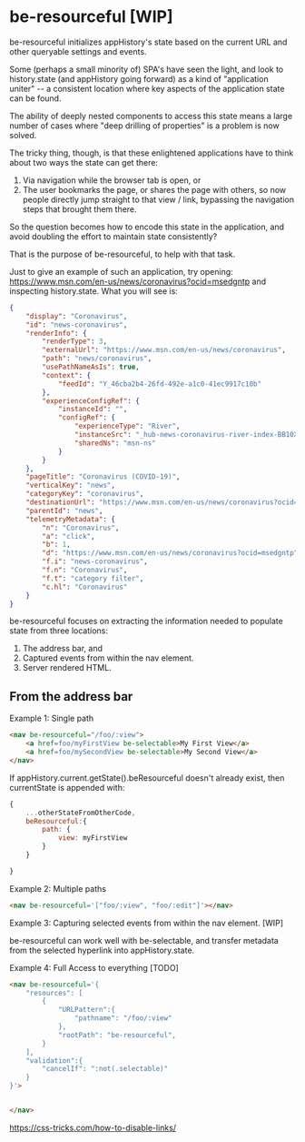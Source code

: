 # be-resourceful [WIP]

be-resourceful initializes appHistory's state based on the current URL and other queryable settings and events.

Some (perhaps a small minority of) SPA's have seen the light, and look to history.state (and appHistory going forward) as a kind of "application uniter" -- a consistent location where key aspects of the application state can be found.  

The ability of deeply nested components to access this state means a large number of cases where "deep drilling of properties" is a problem is now solved.

The tricky thing, though, is that these enlightened applications have to think about two ways the state can get there:

1.  Via navigation while the browser tab is open, or 
2.  The user bookmarks the page, or shares the page with others, so now people directly jump straight to that view / link, bypassing the navigation steps that brought them there.

So the question becomes how to encode this state in the application, and avoid doubling the effort to maintain state consistently?

That is the purpose of be-resourceful, to help with that task.

Just to give an example of such an application, try opening:  https://www.msn.com/en-us/news/coronavirus?ocid=msedgntp and inspecting history.state.  What you will see is:

```JSON
{
    "display": "Coronavirus",
    "id": "news-coronavirus",
    "renderInfo": {
        "renderType": 3,
        "externalUrl": "https://www.msn.com/en-us/news/coronavirus",
        "path": "news/coronavirus",
        "usePathNameAsIs": true,
        "context": {
            "feedId": "Y_46cba2b4-26fd-492e-a1c0-41ec9917c10b"
        },
        "experienceConfigRef": {
            "instanceId": "",
            "configRef": {
                "experienceType": "River",
                "instanceSrc": "_hub-news-coronavirus-river-index-BB10Xdfl",
                "sharedNs": "msn-ns"
            }
        }
    },
    "pageTitle": "Coronavirus (COVID-19)",
    "verticalKey": "news",
    "categoryKey": "coronavirus",
    "destinationUrl": "https://www.msn.com/en-us/news/coronavirus?ocid=msedgntp",
    "parentId": "news",
    "telemetryMetadata": {
        "n": "Coronavirus",
        "a": "click",
        "b": 1,
        "d": "https://www.msn.com/en-us/news/coronavirus?ocid=msedgntp",
        "f.i": "news-coronavirus",
        "f.n": "Coronavirus",
        "f.t": "category filter",
        "c.hl": "Coronavirus"
    }
}
```

be-resourceful focuses on extracting the information needed to populate state from three locations:

1.  The address bar, and 
2.  Captured events from within the nav element.
2.  Server rendered HTML.

## From the address bar

Example 1: Single path

```html
<nav be-resourceful="/foo/:view">
    <a href=foo/myFirstView be-selectable>My First View</a>
    <a href=foo/mySecondView be-selectable>My Second View</a>
</nav>
```

If appHistory.current.getState().beResourceful doesn't already exist, then currentState is appended with:

```JavaScript
{
    ...otherStateFromOtherCode,
    beResourceful:{
        path: {
            view: myFirstView
        }
    }

}
```




Example 2:  Multiple paths

```html
<nav be-resourceful='["foo/:view", "foo/:edit"]'></nav>
```

Example 3:  Capturing selected events from within the nav element. [WIP]

be-resourceful can work well with be-selectable, and transfer metadata from the selected hyperlink into appHistory.state.

Example 4:  Full Access to everything [TODO]


```html
<nav be-resourceful='{
    "resources": [
        {
            "URLPattern":{
                "pathname": "/foo/:view"
            },
            "rootPath": "be-resourceful",
        }
    ],
    "validation":{
        "cancelIf": ":not(.selectable)"
    }
}'>


</nav>
```

https://css-tricks.com/how-to-disable-links/


